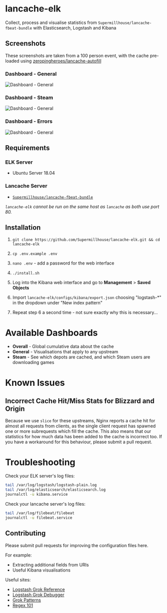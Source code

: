 # lancache-elk

Collect, process and visualise statistics from `Supermillhouse/lancache-fbeat-bundle` with Elasticsearch, Logstash and Kibana

## Screenshots

These screenshots are taken from a 100 person event, with the cache pre-loaded using [zeropingheroes/lancache-autofill](https://github.com/zeropingheroes/lancache-autofill)

### Dashboard - General
![Dashboard - General](https://i.imgur.com/65tnTTe.png)

### Dashboard - Steam
![Dashboard - General](https://i.imgur.com/dZT0LOo.png)

### Dashboard - Errors
![Dashboard - General](https://i.imgur.com/JitcGTH.png)

## Requirements

### ELK Server

* Ubuntu Server 18.04

### Lancache Server

* [`Supermillhouse/lancache-fbeat-bundle`](https://github.com/Supermillhouse/lancache-fbeat-bundle)

_`lancache-elk` cannot be run on the same host as `lancache` as both use port 80._

## Installation

1. `git clone https://github.com/Supermillhouse/lancache-elk.git && cd lancache-elk`

2. `cp .env.example .env`

3. `nano .env` - add a password for the web interface

4.  `./install.sh`

5. Log into the Kibana web interface and go to **Management** > **Saved Objects**

6. Import `lancache-elk/configs/kibana/export.json` choosing "logstash-*" in the dropdown under "New index pattern"

7. Repeat step 6 a second time - not sure exactly why this is necessary...

# Available Dashboards

* **Overall** - Global cumulative data about the cache
* **General** - Visualisations that apply to any upstream
* **Steam** - See which depots are cached, and which Steam users are downloading games

# Known Issues

## Incorrect Cache Hit/Miss Stats for Blizzard and Origin

Because we use `slice` for these upstreams, Nginx reports a cache hit for almost all requests from clients, as the single client request has spawned one or more subrequests which fill the cache.
This also means that our statistics for how much data has been added to the cache is incorrect too. If you have a workaround for this behaviour, please submit a pull request. 

# Troubleshooting

Check your ELK server's log files:
```bash
tail /var/log/logstash/logstash-plain.log
tail /var/log/elasticsearch/elasticsearch.log
journalctl -u kibana.service
```

Check your lancache server's log files:
```bash
tail /var/log/filebeat/filebeat
journalctl -u filebeat.service
```

## Contributing

Please submit pull requests for improving the configuration files here.

For example:

* Extracting additional fields from URIs
* Useful Kibana visualisations

Useful sites:

* [Logstash Grok Reference](https://www.elastic.co/guide/en/logstash/current/plugins-filters-grok.html)
* [Logstash Grok Debugger](https://grokdebug.herokuapp.com/)
* [Grok Patterns](https://github.com/logstash-plugins/logstash-patterns-core/blob/master/patterns/grok-patterns)
* [Regex 101](https://regex101.com/)
